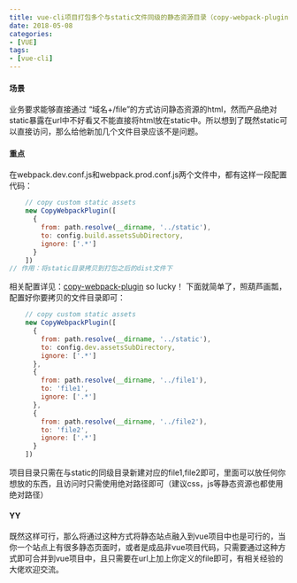 ```yaml
---
title: vue-cli项目打包多个与static文件同级的静态资源目录（copy-webpack-plugin插件的使用）
date: 2018-05-08
categories:
- [VUE]
tags:
- [vue-cli]
---
```


#### 场景
业务要求能够直接通过 “域名+/file”的方式访问静态资源的html，然而产品绝对static暴露在url中不好看又不能直接将html放在static中。所以想到了既然static可以直接访问，那么给他新加几个文件目录应该不是问题。
#### 重点
在webpack.dev.conf.js和webpack.prod.conf.js两个文件中，都有这样一段配置代码：

```javascript
    // copy custom static assets
    new CopyWebpackPlugin([
      {
        from: path.resolve(__dirname, '../static'),
        to: config.build.assetsSubDirectory,
        ignore: ['.*']
      }
    ])
// 作用：将static目录拷贝到打包之后的dist文件下
```
相关配置详见：[copy-webpack-plugin](https://github.com/webpack-contrib/copy-webpack-plugin)
so lucky！
下面就简单了，照葫芦画瓢，配置好你要拷贝的文件目录即可：

```javascript
    // copy custom static assets
    new CopyWebpackPlugin([
      {
        from: path.resolve(__dirname, '../static'),
        to: config.dev.assetsSubDirectory,
        ignore: ['.*']
      },
      {
        from: path.resolve(__dirname, '../file1'),
        to: 'file1',
        ignore: ['.*']
      },
      {
        from: path.resolve(__dirname, '../file2'),
        to: 'file2',
        ignore: ['.*']
      }
    ])
```
项目目录只需在与static的同级目录新建对应的file1,file2即可，里面可以放任何你想放的东西，且访问时只需使用绝对路径即可（建议css，js等静态资源也都使用绝对路径）
#### YY
既然这样可行，那么将通过这种方式将静态站点融入到vue项目中也是可行的，当你一个站点上有很多静态页面时，或者是成品非vue项目代码，只需要通过这种方式即可合并到vue项目中，且只需要在url上加上你定义的file即可，有相关经验的大佬欢迎交流。